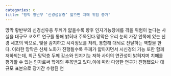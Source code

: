 ```yaml
---
categories: c
title: "망막 황반부 ‘신경섬유층’ 얇으면 치매 위험 증가"
---
```

망막 황반부의 신경섬유층 두께가 얇을수록 향후 인지기능장애를 겪을 위험이 높다는 사실을 대규모 코호트 연구를 통해 밝혀내 주목된다.망막은 우리 눈의 가장 안쪽에 있는 신경 세포의 막으로, 빛을 감지하고 시각정보를 처리, 통합해 대뇌로 전달하는 역할을 한다. 이러한 망막은 신체 노화가 진행될수록 두께가 얇아지면서 시신경의 기능 또한 함께 저하되는데, 최근 망막층 두께 감소와 인지기능 저하 사이의 연관성이 밝혀지며 치매를 평가할 수 있는 인자로써 학계의 주목받고 있다.이에 따라 다양한 연구가 진행됐으나 대규모 표본으로 장기간 수행된 연
